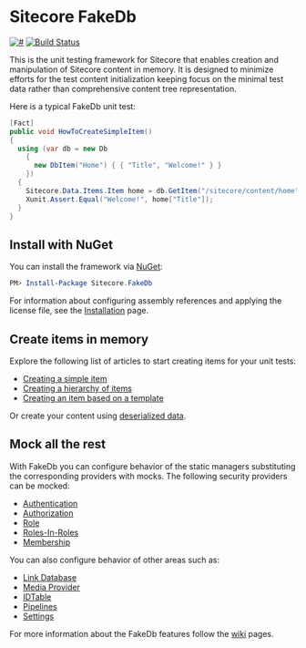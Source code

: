 
Sitecore FakeDb
===============

[![#](https://img.shields.io/nuget/v/Sitecore.FakeDb.svg)](https://www.nuget.org/packages/Sitecore.FakeDb/)
[![Build Status](https://dev.azure.com/sshushliapin/Sitecore-FakeDb/_apis/build/status/sshushliapin.Sitecore.FakeDb?branchName=master)](https://dev.azure.com/sshushliapin/Sitecore-FakeDb/_build/latest?definitionId=1&branchName=master)

This is the unit testing framework for Sitecore that enables creation and manipulation of Sitecore content in memory. It is designed to minimize efforts for the test content initialization keeping focus on the minimal test data rather than comprehensive content tree representation.

Here is a typical FakeDb unit test:

```csharp
[Fact]
public void HowToCreateSimpleItem()
{
  using (var db = new Db
    {
      new DbItem("Home") { { "Title", "Welcome!" } }
    })
  {
    Sitecore.Data.Items.Item home = db.GetItem("/sitecore/content/home");
    Xunit.Assert.Equal("Welcome!", home["Title"]);
  }
}
```

## Install with NuGet

You can install the framework via [NuGet](https://www.nuget.org/packages/Sitecore.FakeDb/):

``` powershell
PM> Install-Package Sitecore.FakeDb
```

 For information about configuring assembly references and applying the license file, see the [Installation](https://github.com/sergeyshushlyapin/Sitecore.FakeDb/wiki/Installation) page.


## Create items in memory

Explore the following list of articles to start creating items for your unit tests:

- [Creating a simple item](https://github.com/sergeyshushlyapin/Sitecore.FakeDb/wiki/Creating-a-Simple-Item)
- [Creating a hierarchy of items](https://github.com/sergeyshushlyapin/Sitecore.FakeDb/wiki/Creating-a-Hierarchy-of-Items)
- [Creating an item based on a template](https://github.com/sergeyshushlyapin/Sitecore.FakeDb/wiki/Creating-an-Item-Based-on-a-Template)

Or create your content using [deserialized data](https://github.com/sergeyshushlyapin/Sitecore.FakeDb/wiki/FakeDb-Serialization).


## Mock all the rest

With FakeDb you can configure behavior of the static managers substituting the corresponding providers with mocks. The following security providers can be mocked:
- [Authentication](https://github.com/sergeyshushlyapin/Sitecore.FakeDb/wiki/Mocking-the-Authentication-Provider)
- [Authorization](https://github.com/sergeyshushlyapin/Sitecore.FakeDb/wiki/Mocking-the-Authorization-Provider)
- [Role](https://github.com/sergeyshushlyapin/Sitecore.FakeDb/wiki/Mocking-the-Role-Provider)
- [Roles-In-Roles](https://github.com/sergeyshushlyapin/Sitecore.FakeDb/wiki/Mocking-the-RolesInRoles-Provider)
- [Membership](https://github.com/sergeyshushlyapin/Sitecore.FakeDb/wiki/Mocking-the-Membership-Provider)

You can also configure behavior of other areas such as:
- [Link Database](https://github.com/sergeyshushlyapin/Sitecore.FakeDb/wiki/Links)
- [Media Provider](https://github.com/sergeyshushlyapin/Sitecore.FakeDb/wiki/Media)
- [IDTable](https://github.com/sergeyshushlyapin/Sitecore.FakeDb/wiki/Mocking-the-IDTable)
- [Pipelines](https://github.com/sergeyshushlyapin/Sitecore.FakeDb/wiki/Pipelines)
- [Settings](https://github.com/sergeyshushlyapin/Sitecore.FakeDb/wiki/Settings)

For more information about the FakeDb features follow the [wiki](https://github.com/sergeyshushlyapin/Sitecore.FakeDb/wiki) pages.
